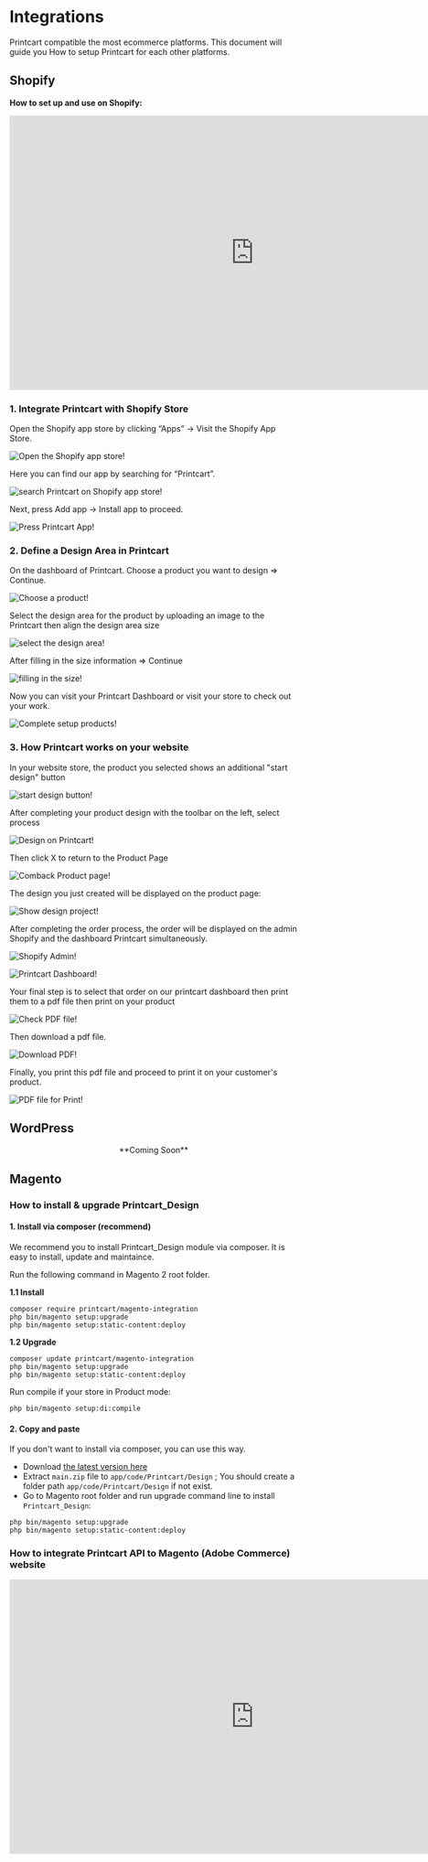 # Integrations
Printcart compatible the most ecommerce platforms. This document will guide you How to setup Printcart for each other platforms.

## Shopify

**How to set up and use on Shopify:**

<iframe width="854" height="480" src="https://www.youtube.com/embed/Vbf6AfVwqOM" title="YouTube video player" frameborder="0" allow="accelerometer; autoplay; clipboard-write; encrypted-media; gyroscope; picture-in-picture" allowfullscreen></iframe>

### 1. Integrate Printcart with Shopify Store

Open the Shopify app store by clicking “Apps” → Visit the Shopify App Store.

![Open the Shopify app store!](1.png "open Shopify app Store")

Here you can find our app by searching for “Printcart”.

![search Printcart on Shopify app store!](web-to-print_1.png "Printcart Shopify App")

Next, press Add app → Install app to proceed.

![Press Printcart App!](2.png "Press Printcart App")

### 2.  Define a Design Area in Printcart

On the dashboard of Printcart. Choose a product you want to design => Continue.

![Choose a product!](3.png "Choose a product")

Select the design area for the product by uploading an image to the Printcart then align the design area size

![select the design area!](4.png "select the design area")

After filling in the size information => Continue

![filling in the size!](5.png "filling in the size")

Now you can visit your Printcart Dashboard or visit your store to check out your work.

![Complete setup products!](6.png "Complete setup products")

### 3. How Printcart works on your website

In your website store, the product you selected shows an additional "start design" button

![start design button!](7.png "start design button")

After completing your product design with the toolbar on the left, select process

![Design on Printcart!](8.png "Design on Printcart")

Then click X to return to the Product Page

![Comback Product page!](9.png "comback product page")

The design you just created will be displayed on the product page: 

![Show design project!](10.png "show design project")

After completing the order process, the order will be displayed on the admin Shopify and the dashboard Printcart simultaneously.

![Shopify Admin!](11.png "Shopify Admin")

![Printcart Dashboard!](12.png "Printcart Dashboard")

Your final step is to select that order on our printcart dashboard then print them to a pdf file then print on your product

![Check PDF file!](13.png "Check PDF file")

Then download a pdf file.

![Download PDF!](14.png "Download PDF file")

Finally, you print this pdf file and proceed to print it on your customer's product.

![PDF file for Print!](15.png "PDF file for Print")
## WordPress
<div align="center">**Coming Soon**</div>

## Magento
### How to install & upgrade Printcart_Design

#### 1. Install via composer (recommend)

We recommend you to install Printcart_Design module via composer. It is easy to install, update and maintaince.

Run the following command in Magento 2 root folder.

**1.1 Install**

```
composer require printcart/magento-integration
php bin/magento setup:upgrade
php bin/magento setup:static-content:deploy
```

**1.2 Upgrade**

```
composer update printcart/magento-integration
php bin/magento setup:upgrade
php bin/magento setup:static-content:deploy
```

Run compile if your store in Product mode:

```
php bin/magento setup:di:compile
```

#### 2. Copy and paste

If you don't want to install via composer, you can use this way. 

- Download [the latest version here](https://github.com/Printcart/magento-integration/archive/main.zip) 
- Extract `main.zip` file to `app/code/Printcart/Design` ; You should create a folder path `app/code/Printcart/Design` if not exist.
- Go to Magento root folder and run upgrade command line to install `Printcart_Design`:

```
php bin/magento setup:upgrade
php bin/magento setup:static-content:deploy
```
### How to integrate Printcart API to Magento (Adobe Commerce) website

<iframe width="854" height="480" src="https://www.youtube.com/embed/5Q5igif_gks" title="YouTube video player" frameborder="0" allow="accelerometer; autoplay; clipboard-write; encrypted-media; gyroscope; picture-in-picture" allowfullscreen></iframe>
